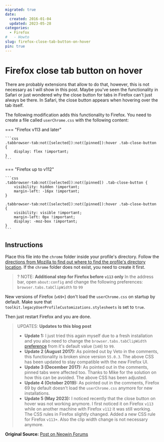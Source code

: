 ```yaml
---
migrated: true
date:
  created: 2016-01-04
  updated: 2023-05-28
categories:
  - Firefox
#   - Howto
slug: firefox-close-tab-button-on-hover
pin: true
---
```

# Firefox close tab button on hover

There are probably extensions that allow to do that, however, this is not necessary as I will show in this post.
Maybe you've seen the functionality in Safari or just wondered why the close button for tabs in Firefox can't just always be there.
In Safari, the close button appears when hovering over the tab itself.

<!-- more -->

The following modification adds this functionality to Firefox.
You need to create a file called `userChrome.css` with the following content:

=== "Firefox v113 and later"

    ```css
    .tabbrowser-tab:not([selected]):not([pinned]):hover .tab-close-button {
        display: flex !important;
    }
    ```

=== "Firefox up to v112"

    ```css
    .tabbrowser-tab:not([selected]):not([pinned]) .tab-close-button {
        visibility: hidden !important;
        margin-left: -16px !important;
    }

    .tabbrowser-tab:not([selected]):not([pinned]):hover .tab-close-button {
        visibility: visible !important;
        margin-left: 0px !important;
        display: -moz-box !important;
    }
    ```

## Instructions

Place this file into the `chrome` folder inside your profile's directory.
Follow the [directions from Mozilla to find out where to find the profile's directory location](https://support.mozilla.org/en-US/kb/profiles-where-firefox-stores-user-data).
If the `chrome` folder does not exist, you need to create it first.

>? NOTE: **Additional step for Firefox before `v113` only**
> In the address bar, open `about:config` and change the following preferences:
> `browser.tabs.tabClipWidth` to `99`

New versions of Firefox (`v69+`) don't load the `userChrome.css` on startup by default.
Make sure that `toolkit.legacyUserProfileCustomizations.stylesheets` is set to `true`.

Then just restart Firefox and you are done.

> UPDATES: **Updates to this blog post**
>
> * **Update 1:** I just tried this again myself due to a fresh installation and you also need to change the `browser.tabs.tabClipWidth` [preference](https://kb.mozillazine.org/About:config) from it's default value (`140`) to `99`.
> * **Update 2 (August 2017):** As pointed out by Veto in the comments, this functionality is broken since version `55.0.3`.
> The above CSS has been updated to stay compatible with the new Firefox UI.
> * **Update 3 (December 2017):** As pointed out in the comments, pinned tabs were affected too.
> Thanks to Mike for the solution on how this can be avoided.
> The above CSS has been adjusted.
> * **Update 4 (October 2019):** As pointed out in the comments, Firefox 69 by default doesn't load the `userChrome.css` anymore for new installations.
> * **Update 5 (May 2023):** I noticed recently that the close button on hover was not working anymore.
> I first noticed it on Firefox `v113` while on another machine with Firefox `v112` it was still working.
> The CSS rules in Firefox slightly changed.
> Added a new CSS rule for Firefox `v113+`.
> Also the clip width change is not necessary anymore.

**Original Source:** [Post on Neowin Forums](https://www.neowin.net/forum/topic/985580-firefox-tab-close-button-to-appear-when-you-hover-over-a-tab/?page=2)
